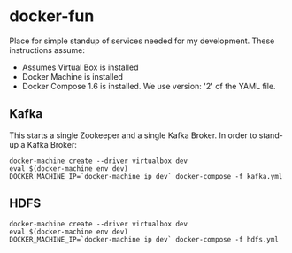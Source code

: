 # docker-fun
Place for simple standup of services needed for my development.  These instructions assume:
* Assumes Virtual Box is installed
* Docker Machine is installed
* Docker Compose 1.6 is installed.  We use version: '2' of the YAML file.  

## Kafka
This starts a single Zookeeper and a single Kafka Broker.  In order to stand-up a Kafka Broker:
```
docker-machine create --driver virtualbox dev
eval $(docker-machine env dev)
DOCKER_MACHINE_IP=`docker-machine ip dev` docker-compose -f kafka.yml
```

## HDFS
```
docker-machine create --driver virtualbox dev
eval $(docker-machine env dev)
DOCKER_MACHINE_IP=`docker-machine ip dev` docker-compose -f hdfs.yml
```
